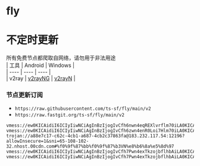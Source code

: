 # fly
# 不定时更新
所有免费节点都爬取自网络，请勿用于非法用途  
|  工具  | Android  | Windows  |  
|  ----  | ----   | ----  |  
| v2ray  | [v2rayNG](https://github.com/2dust/v2rayNG/releases) | [v2rayN](https://github.com/2dust/v2rayN/releases) |  
  
### 节点更新订阅  
- `https://raw.githubusercontent.com/ts-sf/fly/main/v2`  
- `https://raw.fastgit.org/ts-sf/fly/main/v2`  
``` 
vmess://ew0KICAidiI6ICIyIiwNCiAgInBzIjogIvCfh6nwn4eqREXlvrflm70iLA0KICAiYWRkIjogIjQ3LjkxLjE4LjEyOSIsDQogICJwb3J0IjogIjIwNTIiLA0KICAiaWQiOiAiOGVkOWFlYzItZTAyZS00YTI3LWZlMDItYzNlMjA0NTJlNGM3IiwNCiAgImFpZCI6ICIwIiwNCiAgInNjeSI6ICJhdXRvIiwNCiAgIm5ldCI6ICJ3cyIsDQogICJ0eXBlIjogIm5vbmUiLA0KICAiaG9zdCI6ICJoNC5tYW1hZGN1Y3UuY29tIiwNCiAgInBhdGgiOiAiLyIsDQogICJ0bHMiOiAiIiwNCiAgInNuaSI6ICIiDQp9
vmess://ew0KICAidiI6ICIyIiwNCiAgInBzIjogIvCfh6zwn4enR0Loi7Hlm70iLA0KICAiYWRkIjogIjQ3LjkxLjMwLjEzMCIsDQogICJwb3J0IjogIjIwOTUiLA0KICAiaWQiOiAiMTkzNTBkNjQtNjg2OC00YTY0LWU1MDEtOWMwZGY5MDNkNzg4IiwNCiAgImFpZCI6ICIwIiwNCiAgInNjeSI6ICJhdXRvIiwNCiAgIm5ldCI6ICJ3cyIsDQogICJ0eXBlIjogIm5vbmUiLA0KICAiaG9zdCI6ICJoMy5tYW1hZGN1Y3UuY29tIiwNCiAgInBhdGgiOiAiLyIsDQogICJ0bHMiOiAiIiwNCiAgInNuaSI6ICIiDQp9
trojan://a88e7c17-c62c-4cb1-a687-4cb2c37863fa@183.232.117.54:12196?allowInsecure=1&sni=65-108-102-32.nhost.00cdn.com#%f0%9f%87%bb%f0%9f%87%b3VN%e8%b6%8a%e5%8d%97
vmess://ew0KICAidiI6ICIyIiwNCiAgInBzIjogIvCfh7Pwn4exTkzojbflhbAiLA0KICAiYWRkIjogIjE1NC44NS4xLjIiLA0KICAicG9ydCI6ICI0NDMiLA0KICAiaWQiOiAiNDE4MDQ4YWYtYTI5My00Yjk5LTliMGMtOThjYTM1ODBkZDI0IiwNCiAgImFpZCI6ICI2NCIsDQogICJzY3kiOiAiYXV0byIsDQogICJuZXQiOiAid3MiLA0KICAidHlwZSI6ICJub25lIiwNCiAgImhvc3QiOiAid3d3LjQyMDc3MjMwLnh5eiIsDQogICJwYXRoIjogIi9wYXRoLzE2ODMzNDYwNjUyMTciLA0KICAidGxzIjogInRscyIsDQogICJzbmkiOiAid3d3LjQyMDc3MjMwLnh5eiINCn0=
vmess://ew0KICAidiI6ICIyIiwNCiAgInBzIjogIvCfh7Pwn4exTkzojbflhbAiLA0KICAiYWRkIjogIjE1Ni4yNDUuOC45MyIsDQogICJwb3J0IjogIjQ4ODIxIiwNCiAgImlkIjogIjkzNTAzZGQ1LTI0NWEtNGViMS1hZTJhLTU3YWI5ZjJiM2MyOSIsDQogICJhaWQiOiAiNjQiLA0KICAic2N5IjogImF1dG8iLA0KICAibmV0IjogInRjcCIsDQogICJ0eXBlIjogIm5vbmUiLA0KICAiaG9zdCI6ICIiLA0KICAicGF0aCI6ICIiLA0KICAidGxzIjogIiIsDQogICJzbmkiOiAiIg0KfQ==
```